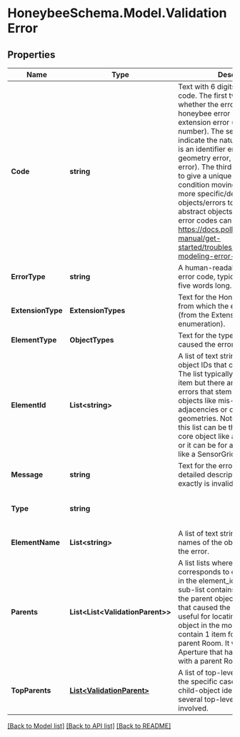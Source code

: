 
# HoneybeeSchema.Model.ValidationError

## Properties

Name | Type | Description | Notes
------------ | ------------- | ------------- | -------------
**Code** | **string** | Text with 6 digits for the error code. The first two digits indicate whether the error is a core honeybee error (00) vs. an extension error (any non-zero number). The second two digits indicate the nature of the error (00 is an identifier error, 01 is a geometry error, 02 is an adjacency error). The third two digits are used to give a unique ID to each condition moving upwards from more specific/detailed objects/errors to coarser/more abstract objects/errors. A full list of error codes can be found here: https://docs.pollination.cloud/user-manual/get-started/troubleshooting/help-with-modeling-error-codes | 
**ErrorType** | **string** | A human-readable version of the error code, typically not more than five words long. | 
**ExtensionType** | **ExtensionTypes** | Text for the Honeybee extension from which the error originated (from the ExtensionTypes enumeration). | 
**ElementType** | **ObjectTypes** | Text for the type of object that caused the error. | 
**ElementId** | **List&lt;string&gt;** | A list of text strings for the unique object IDs that caused the error. The list typically contains a single item but there are some types errors that stem from multiple objects like mis-matched area adjacencies or overlapping Room geometries. Note that the IDs in this list can be the identifier of a core object like a Room or a Face or it can be for an extension object like a SensorGrid or a Construction. | 
**Message** | **string** | Text for the error message with a detailed description of what exactly is invalid about the element. | 
**Type** | **string** |  | [optional] [readonly] [default to "ValidationError"]
**ElementName** | **List&lt;string&gt;** | A list of text strings for the display names of the objects that caused the error. | [optional] 
**Parents** | **List&lt;List&lt;ValidationParent&gt;&gt;** | A list lists where each sub-list corresponds to one of the objects in the element_id property. Each sub-list contains information for the parent objects of the object that caused the error. This can be useful for locating the problematic object in the model. This will contain 1 item for a Face with a parent Room. It will contain 2 for an Aperture that has a parent Face with a parent Room. | [optional] 
**TopParents** | [**List&lt;ValidationParent&gt;**](ValidationParent.md) | A list of top-level parent objects for the specific case of duplicate child-object identifiers, where several top-level parents are involved. | [optional] 

[[Back to Model list]](../README.md#documentation-for-models)
[[Back to API list]](../README.md#documentation-for-api-endpoints)
[[Back to README]](../README.md)

